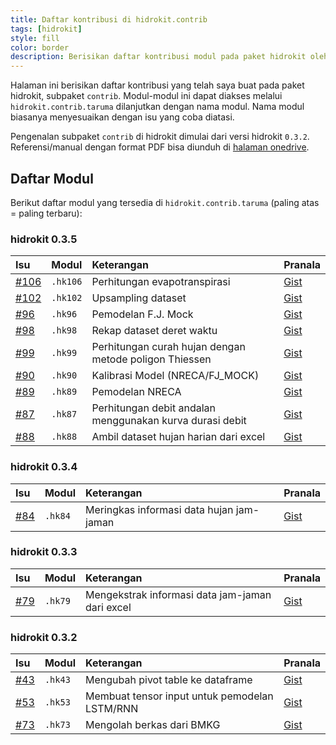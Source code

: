 ```yaml
---
title: Daftar kontribusi di hidrokit.contrib
tags: [hidrokit]
style: fill
color: border
description: Berisikan daftar kontribusi modul pada paket hidrokit oleh taruma.
---
```


Halaman ini berisikan daftar kontribusi yang telah saya buat pada paket hidrokit, subpaket `contrib`. Modul-modul ini dapat diakses melalui `hidrokit.contrib.taruma` dilanjutkan dengan nama modul. Nama modul biasanya menyesuaikan dengan isu yang coba diatasi. 

Pengenalan subpaket `contrib` di hidrokit dimulai dari versi hidrokit `0.3.2`. Referensi/manual dengan format PDF bisa diunduh di [halaman onedrive](https://1drv.ms/u/s!AmxSTa4UunElhoUQEzIaYJDj-NYiRQ?e=4Vay43).

## Daftar Modul

Berikut daftar modul yang tersedia di `hidrokit.contrib.taruma` (paling atas = paling terbaru):

### hidrokit 0.3.5

Isu | Modul | Keterangan | Pranala
:- | :- | :- | :-
[#106](https://github.com/taruma/hidrokit/issues/106) | `.hk106` | Perhitungan evapotranspirasi | [Gist](https://gist.github.com/taruma/7f81cf0fea5250cfe47942b4e16a8a65)
[#102](https://github.com/taruma/hidrokit/issues/102) | `.hk102` | Upsampling dataset | [Gist](https://gist.github.com/taruma/96c321175ecac3e51350ef4c94f3d7d4)
[#96](https://github.com/taruma/hidrokit/issues/96) | `.hk96` | Pemodelan F.J. Mock | [Gist](https://gist.github.com/taruma/ae5c0209ef19b088e3cd9dd22508af5c)
[#98](https://github.com/taruma/hidrokit/issues/98) | `.hk98` | Rekap dataset deret waktu | [Gist](https://gist.github.com/taruma/aca7f90c8fbb0034587809883d0d9e92)
[#99](https://github.com/taruma/hidrokit/issues/99) | `.hk99` | Perhitungan curah hujan dengan metode poligon Thiessen | [Gist](https://gist.github.com/taruma/8dd920bee9fa95cf6eba39cc9d694953)
[#90](https://github.com/taruma/hidrokit/issues/90) | `.hk90` | Kalibrasi Model (NRECA/FJ_MOCK) | [Gist](https://gist.github.com/taruma/906e1577111208291e0725229c7d0a76)
[#89](https://github.com/taruma/hidrokit/issues/89) | `.hk89` | Pemodelan NRECA | [Gist](https://gist.github.com/taruma/1502a7aa67cf074969d806cd3ffdf35c)
[#87](https://github.com/taruma/hidrokit/issues/87) | `.hk87` | Perhitungan debit andalan menggunakan kurva durasi debit | [Gist](https://gist.github.com/taruma/0b0ebf3ba12d4acf7cf11df905d2ec9c)
[#88](https://github.com/taruma/hidrokit/issues/88) | `.hk88` | Ambil dataset hujan harian dari excel | [Gist](https://gist.github.com/taruma/6d48b3ec9d601019c15fb5833ae03730)

### hidrokit 0.3.4

Isu | Modul | Keterangan | Pranala
:- | :- | :- | :-
[#84](https://github.com/taruma/hidrokit/issues/84) | `.hk84` | Meringkas informasi data hujan jam-jaman | [Gist](https://gist.github.com/taruma/cad07f29ffc025ba9e7801e752be3444)

### hidrokit 0.3.3

Isu | Modul | Keterangan | Pranala
:- | :- | :- | :-
[#79](https://github.com/taruma/hidrokit/issues/79) | `.hk79` | Mengekstrak informasi data jam-jaman dari excel | [Gist](https://gist.github.com/taruma/05dab67fac8313a94134ac02d0398897)

### hidrokit 0.3.2

Isu | Modul | Keterangan | Pranala
:- | :- | :- | :-
[#43](https://github.com/taruma/hidrokit/issues/43) | `.hk43` | Mengubah pivot table ke dataframe | [Gist](https://gist.github.com/taruma/a9dd4ea61db2526853b99600909e9c50)
[#53](https://github.com/taruma/hidrokit/issues/53) | `.hk53` | Membuat tensor input untuk pemodelan LSTM/RNN | [Gist](https://gist.github.com/taruma/50460ebfaab5a30c41e7f1a1ac0853e2)
[#73](https://github.com/taruma/hidrokit/issues/73) | `.hk73` | Mengolah berkas dari BMKG | [Gist](https://gist.github.com/taruma/b00880905f297013f046dad95dc2e284)

